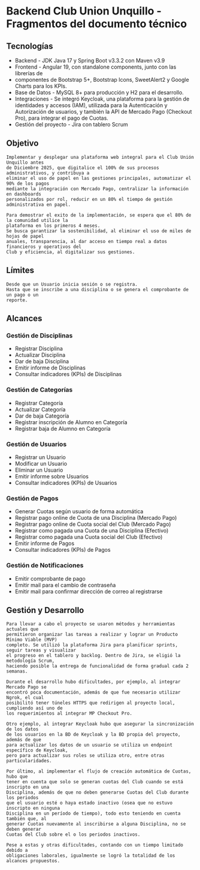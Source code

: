 # Backend Club Union Unquillo - Fragmentos del documento técnico

## Tecnologías
- Backend - JDK Java 17 y Spring Boot v3.3.2 con Maven v3.9
- Frontend - Angular 19, con standalone components, junto con las librerías de
- componentes de Bootstrap 5+, Bootstrap Icons, SweetAlert2 y Google Charts
para los KPIs.
- Base de Datos - MySQL 8+ para producción y H2 para el desarrollo.
- Integraciones - Se integró Keycloak, una plataforma para la gestión de
identidades y accesos (IAM), utilizada para la Autenticación y Autorización de
usuarios, y también la API de Mercado Pago (Checkout Pro), para integrar el
pago de Cuotas.
- Gestión del proyecto - Jira con tablero Scrum

## Objetivo
    Implementar y desplegar una plataforma web integral para el Club Unión Unquillo antes
    de Diciembre 2025, que digitalice el 100% de sus procesos administrativos, y contribuya a
    eliminar el uso de papel en las gestiones principales, automatizar el 90% de los pagos
    mediante la integración con Mercado Pago, centralizar la información en dashboards
    personalizados por rol, reducir en un 80% el tiempo de gestión administrativa en papel.

    Para demostrar el exito de la implementación, se espera que el 80% de la comunidad utilice la
    plataforma en los primeros 4 meses.
    Se busca garantizar la sostenibilidad, al eliminar el uso de miles de hojas de papel
    anuales, transparencia, al dar acceso en tiempo real a datos financieros y operativos del
    Club y eficiencia, al digitalizar sus gestiones.

## Límites
    Desde que un Usuario inicia sesión o se registra.
    Hasta que se inscribe a una disciplina o se genera el comprobante de un pago o un
    reporte.

## Alcances
### Gestión de Disciplinas
- Registrar Disciplina
- Actualizar Disciplina
- Dar de baja Disciplina
- Emitir informe de Disciplinas
- Consultar indicadores (KPIs) de Disciplinas

### Gestión de Categorías
- Registrar Categoría
- Actualizar Categoría
- Dar de baja Categoría
- Registrar inscripción de Alumno en Categoría
- Registrar baja de Alumno en Categoría

### Gestión de Usuarios
- Registrar un Usuario
- Modificar un Usuario
- Eliminar un Usuario
- Emitir informe sobre Usuarios
- Consultar indicadores (KPIs) de Usuarios

### Gestión de Pagos
- Generar Cuotas según usuario de forma automática
- Registrar pago online de Cuota de una Disciplina (Mercado Pago)
- Registrar pago online de Cuota social del Club (Mercado Pago)
- Registrar como pagada una Cuota de una Disciplina (Efectivo)
- Registrar como pagada una Cuota social del Club (Efectivo)
- Emitir informe de Pagos
- Consultar indicadores (KPIs) de Pagos

### Gestión de Notificaciones
- Emitir comprobante de pago
- Emitir mail para el cambio de contraseña
- Emitir mail para confirmar dirección de correo al registrarse

## Gestión y Desarrollo
    Para llevar a cabo el proyecto se usaron métodos y herramientas actuales que
    permitieron organizar las tareas a realizar y lograr un Producto Mínimo Viable (MVP)
    completo. Se utilizó la plataforma Jira para planificar sprints, seguir tareas y visualizar
    el progreso en el tablero y backlog. Dentro de Jira, se eligió la metodología Scrum,
    haciendo posible la entrega de funcionalidad de forma gradual cada 2 semanas.
    
    Durante el desarrollo hubo dificultades, por ejemplo, al integrar Mercado Pago se
    encontró poca documentación, además de que fue necesario utilizar Ngrok, el cual
    posibilitó tener túneles HTTPS que redirigen al proyecto local, cumpliendo así uno de
    los requerimientos al integrar MP Checkout Pro.
    
    Otro ejemplo, al integrar Keycloak hubo que asegurar la sincronización de los datos
    de los usuarios en la BD de Keycloak y la BD propia del proyecto, además de que
    para actualizar los datos de un usuario se utiliza un endpoint específico de Keycloak,
    pero para actualizar sus roles se utiliza otro, entre otras particularidades.
    
    Por último, al implementar el flujo de creación automática de Cuotas, hubo que
    tener en cuenta que solo se generan cuotas del Club cuando se está inscripto en una
    Disciplina, además de que no deben generarse Cuotas del Club durante los periodos
    que el usuario esté o haya estado inactivo (osea que no estuvo inscripto en ninguna
    Disciplina en un período de tiempo), todo esto teniendo en cuenta también que, al
    generar Cuotas nuevamente al inscribirse a alguna Disciplina, no se deben generar
    Cuotas del Club sobre el o los periodos inactivos.
    
    Pese a estas y otras dificultades, contando con un tiempo limitado debido a
    obligaciones laborales, igualmente se logró la totalidad de los alcances propuestos.
